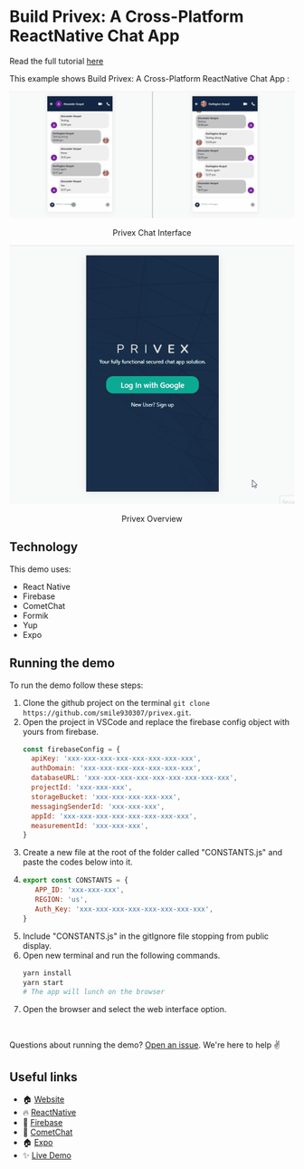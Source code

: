 # Build Privex: A Cross-Platform ReactNative Chat App


Read the full tutorial [here](https://medium.com/@smile0307/build-privex-a-cross-platform-reactnative-chat-app-2ff413dc1ca7)

This example shows Build Privex: A Cross-Platform ReactNative Chat App
:

![The ChatScreen](./screenshots/0.gif)

<center><figcaption>Privex Chat Interface</figcaption></center>

![The HomeScreen](./screenshots/1.gif)

<center><figcaption>Privex Overview</figcaption></center>

## Technology

This demo uses:

- React Native
- Firebase
- CometChat
- Formik
- Yup
- Expo

## Running the demo

To run the demo follow these steps:

1. Clone the github project on the terminal `git clone https://github.com/smile930307/privex.git`.
2. Open the project in VSCode and replace the firebase config object with yours from firebase.
   ```js
   const firebaseConfig = {
     apiKey: 'xxx-xxx-xxx-xxx-xxx-xxx-xxx-xxx',
     authDomain: 'xxx-xxx-xxx-xxx-xxx-xxx-xxx',
     databaseURL: 'xxx-xxx-xxx-xxx-xxx-xxx-xxx-xxx-xxx',
     projectId: 'xxx-xxx-xxx',
     storageBucket: 'xxx-xxx-xxx-xxx-xxx',
     messagingSenderId: 'xxx-xxx-xxx',
     appId: 'xxx-xxx-xxx-xxx-xxx-xxx-xxx-xxx',
     measurementId: 'xxx-xxx-xxx',
   }
   ```
3. Create a new file at the root of the folder called "CONSTANTS.js" and paste the codes below into it.
3. ```js
   export const CONSTANTS = {
      APP_ID: 'xxx-xxx-xxx',
      REGION: 'us',
      Auth_Key: 'xxx-xxx-xxx-xxx-xxx-xxx-xxx-xxx',
   }
   ```
4. Include "CONSTANTS.js" in the gitIgnore file stopping from public display. 
3. Open new terminal and run the following commands.
   ```sh
   yarn install
   yarn start
   # The app will lunch on the browser
   ```
4. Open the browser and select the web interface option.

<br/>

Questions about running the demo? [Open an issue](https://github.com/smile930307/privex/issues). We're here to help ✌️

## Useful links

- 🏠 [Website](https://smile0307personalsite.netlify.app/)
- 🔥 [ReactNative](https://reactnative.dev/)
- 🚀 [Firebase](https://firebase.google.com/)
- 🎅 [CometChat](https://firebase.google.com/)
- 🏠 [Expo](https://expo.dev/)
- ✨ [Live Demo](http://privex-d1c15.web.app/)
